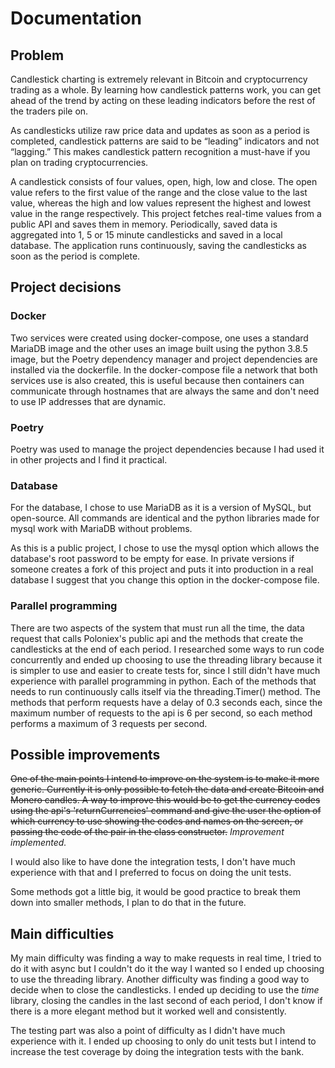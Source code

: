 # Documentation

## Problem

Candlestick charting is extremely relevant in Bitcoin and cryptocurrency trading as a whole. By learning how candlestick patterns work, you can get ahead of the trend by acting on these leading indicators before the rest of the traders pile on.

As candlesticks utilize raw price data and updates as soon as a period is completed, candlestick patterns are said to be “leading” indicators and not “lagging.” This makes candlestick pattern recognition a must-have if you plan on trading cryptocurrencies.

A candlestick consists of four values, open, high, low and close. The open value refers to the first value of the range and the close value to the last value, whereas the high and low values represent the highest and lowest value in the range respectively. This project fetches real-time values from a public API and saves them in memory. Periodically, saved data is aggregated into 1, 5 or 15 minute candlesticks and saved in a local database. The application runs continuously, saving the candlesticks as soon as the period is complete. 


## Project decisions

### Docker

Two services were created using docker-compose, one uses a standard MariaDB image and the other uses an image built using the python 3.8.5 image, but the Poetry dependency manager and project dependencies are installed via the dockerfile. In the docker-compose file a network that both services use is also created, this is useful because then containers can communicate through hostnames that are always the same and don't need to use IP addresses that are dynamic. 

### Poetry

Poetry was used to manage the project dependencies because I had used it in other projects and I find it practical.

### Database

For the database, I chose to use MariaDB as it is a version of MySQL, but open-source. All commands are identical and the python libraries made for mysql work with MariaDB without problems.

As this is a public project, I chose to use the mysql option which allows the database's root password to be empty for ease. In private versions if someone creates a fork of this project and puts it into production in a real database I suggest that you change this option in the docker-compose file. 

### Parallel programming

There are two aspects of the system that must run all the time, the data request that calls Poloniex's public api and the methods that create the candlesticks at the end of each period. I researched some ways to run code concurrently and ended up choosing to use the threading library because it is simpler to use and easier to create tests for, since I still didn't have much experience with parallel programming in python. Each of the methods that needs to run continuously calls itself via the threading.Timer() method. The methods that perform requests have a delay of 0.3 seconds each, since the maximum number of requests to the api is 6 per second, so each method performs a maximum of 3 requests per second. 

<!-- porque thread -->

## Possible improvements

~~One of the main points I intend to improve on the system is to make it more generic. Currently it is only possible to fetch the data and create Bitcoin and Monero candles. A way to improve this would be to get the currency codes using the api's 'returnCurrencies' command and give the user the option of which currency to use showing the codes and names on the screen, or passing the code of the pair in the class constructor.~~ _Improvement implemented._

I would also like to have done the integration tests, I don't have much experience with that and I preferred to focus on doing the unit tests.

Some methods got a little big, it would be good practice to break them down into smaller methods, I plan to do that in the future. 

## Main difficulties

My main difficulty was finding a way to make requests in real time, I tried to do it with async but I couldn't do it the way I wanted so I ended up choosing to use the threading library. Another difficulty was finding a good way to decide when to close the candlesticks. I ended up deciding to use the _time_ library, closing the candles in the last second of each period, I don't know if there is a more elegant method but it worked well and consistently.

The testing part was also a point of difficulty as I didn't have much experience with it. I ended up choosing to only do unit tests but I intend to increase the test coverage by doing the integration tests with the bank.
